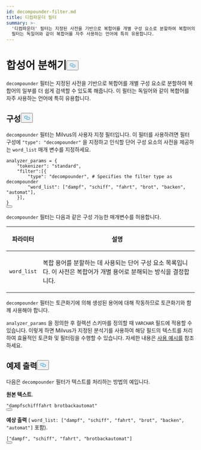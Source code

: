 ```yaml
---
id: decompounder-filter.md
title: 디컴파운더 필터
summary: >-
  '디컴파운더' 필터는 지정된 사전을 기반으로 복합어를 개별 구성 요소로 분할하여 복합어의 일부를 더 쉽게 검색할 수 있도록 해줍니다. 이
  필터는 독일어와 같이 복합어를 자주 사용하는 언어에 특히 유용합니다.
---
```

<h1 id="Decompounder​" class="common-anchor-header">합성어 분해기<button data-href="#Decompounder​" class="anchor-icon" translate="no">
      <svg translate="no"
        aria-hidden="true"
        focusable="false"
        height="20"
        version="1.1"
        viewBox="0 0 16 16"
        width="16"
      >
        <path
          fill="#0092E4"
          fill-rule="evenodd"
          d="M4 9h1v1H4c-1.5 0-3-1.69-3-3.5S2.55 3 4 3h4c1.45 0 3 1.69 3 3.5 0 1.41-.91 2.72-2 3.25V8.59c.58-.45 1-1.27 1-2.09C10 5.22 8.98 4 8 4H4c-.98 0-2 1.22-2 2.5S3 9 4 9zm9-3h-1v1h1c1 0 2 1.22 2 2.5S13.98 12 13 12H9c-.98 0-2-1.22-2-2.5 0-.83.42-1.64 1-2.09V6.25c-1.09.53-2 1.84-2 3.25C6 11.31 7.55 13 9 13h4c1.45 0 3-1.69 3-3.5S14.5 6 13 6z"
        ></path>
      </svg>
    </button></h1><p><code translate="no">decompounder</code> 필터는 지정된 사전을 기반으로 복합어를 개별 구성 요소로 분할하여 복합어의 일부를 더 쉽게 검색할 수 있도록 해줍니다. 이 필터는 독일어와 같이 복합어를 자주 사용하는 언어에 특히 유용합니다.</p>
<h2 id="Configuration​" class="common-anchor-header">구성<button data-href="#Configuration​" class="anchor-icon" translate="no">
      <svg translate="no"
        aria-hidden="true"
        focusable="false"
        height="20"
        version="1.1"
        viewBox="0 0 16 16"
        width="16"
      >
        <path
          fill="#0092E4"
          fill-rule="evenodd"
          d="M4 9h1v1H4c-1.5 0-3-1.69-3-3.5S2.55 3 4 3h4c1.45 0 3 1.69 3 3.5 0 1.41-.91 2.72-2 3.25V8.59c.58-.45 1-1.27 1-2.09C10 5.22 8.98 4 8 4H4c-.98 0-2 1.22-2 2.5S3 9 4 9zm9-3h-1v1h1c1 0 2 1.22 2 2.5S13.98 12 13 12H9c-.98 0-2-1.22-2-2.5 0-.83.42-1.64 1-2.09V6.25c-1.09.53-2 1.84-2 3.25C6 11.31 7.55 13 9 13h4c1.45 0 3-1.69 3-3.5S14.5 6 13 6z"
        ></path>
      </svg>
    </button></h2><p><code translate="no">decompounder</code> 필터는 Milvus의 사용자 지정 필터입니다. 이 필터를 사용하려면 필터 구성에 <code translate="no">&quot;type&quot;: &quot;decompounder&quot;</code> 을 지정하고 인식할 단어 구성 요소의 사전을 제공하는 <code translate="no">word_list</code> 매개 변수를 지정하세요.</p>
<pre><code translate="no" class="language-python">analyzer_params = {​
    <span class="hljs-string">&quot;tokenizer&quot;</span>: <span class="hljs-string">&quot;standard&quot;</span>,​
    <span class="hljs-string">&quot;filter&quot;</span>:[{​
        <span class="hljs-string">&quot;type&quot;</span>: <span class="hljs-string">&quot;decompounder&quot;</span>, <span class="hljs-comment"># Specifies the filter type as decompounder​</span>
        <span class="hljs-string">&quot;word_list&quot;</span>: [<span class="hljs-string">&quot;dampf&quot;</span>, <span class="hljs-string">&quot;schiff&quot;</span>, <span class="hljs-string">&quot;fahrt&quot;</span>, <span class="hljs-string">&quot;brot&quot;</span>, <span class="hljs-string">&quot;backen&quot;</span>, <span class="hljs-string">&quot;automat&quot;</span>],​
    }],​
}​
<button class="copy-code-btn"></button></code></pre>
<p><code translate="no">decompounder</code> 필터는 다음과 같은 구성 가능한 매개변수를 허용합니다.</p>
<table data-block-token="O4ZcdyoEToqP22xm5ELcYyIhnEh"><thead><tr><th data-block-token="MW4TdhfD2oe0KTx9qwGcP5XEnIh" colspan="1" rowspan="1"><p data-block-token="Y5tddmngjoAyd1xtaDzc7It5nRf">파라미터</p>
</th><th data-block-token="Vk8Id7BMRoJMIkxN0YPc4lJgn2f" colspan="1" rowspan="1"><p data-block-token="D4v9dtQ53oCx6ExVKhxcPj1EnWg">설명</p>
</th></tr></thead><tbody><tr><td data-block-token="CDQldJSkAonYPIxTkiWcWpqPnOd" colspan="1" rowspan="1"><p data-block-token="TX4ndGkwkogWybxIfZocILJOnbd"><code translate="no">word_list</code></p>
</td><td data-block-token="VrxtdsWnZon6oPxMmbQcCgclnUg" colspan="1" rowspan="1"><p data-block-token="BXP4dHimoocoozxbHAecJOA6nTe">복합 용어를 분할하는 데 사용되는 단어 구성 요소 목록입니다. 이 사전은 복합어가 개별 용어로 분해되는 방식을 결정합니다.</p>
</td></tr></tbody></table>
<p><code translate="no">decompounder</code> 필터는 토큰화기에 의해 생성된 용어에 대해 작동하므로 토큰화기와 함께 사용해야 합니다.</p>
<p><code translate="no">analyzer_params</code> 을 정의한 후 컬렉션 스키마를 정의할 때 <code translate="no">VARCHAR</code> 필드에 적용할 수 있습니다. 이렇게 하면 Milvus가 지정된 분석기를 사용하여 해당 필드의 텍스트를 처리하여 효율적인 토큰화 및 필터링을 수행할 수 있습니다. 자세한 내용은 <a href="/docs/ko/analyzer-overview.md#Example-use">사용 예시를</a> 참조하세요.</p>
<h2 id="Example-output​" class="common-anchor-header">예제 출력<button data-href="#Example-output​" class="anchor-icon" translate="no">
      <svg translate="no"
        aria-hidden="true"
        focusable="false"
        height="20"
        version="1.1"
        viewBox="0 0 16 16"
        width="16"
      >
        <path
          fill="#0092E4"
          fill-rule="evenodd"
          d="M4 9h1v1H4c-1.5 0-3-1.69-3-3.5S2.55 3 4 3h4c1.45 0 3 1.69 3 3.5 0 1.41-.91 2.72-2 3.25V8.59c.58-.45 1-1.27 1-2.09C10 5.22 8.98 4 8 4H4c-.98 0-2 1.22-2 2.5S3 9 4 9zm9-3h-1v1h1c1 0 2 1.22 2 2.5S13.98 12 13 12H9c-.98 0-2-1.22-2-2.5 0-.83.42-1.64 1-2.09V6.25c-1.09.53-2 1.84-2 3.25C6 11.31 7.55 13 9 13h4c1.45 0 3-1.69 3-3.5S14.5 6 13 6z"
        ></path>
      </svg>
    </button></h2><p>다음은 <code translate="no">decompounder</code> 필터가 텍스트를 처리하는 방법의 예입니다.</p>
<p><strong>원본 텍스트</strong>.</p>
<pre><code translate="no" class="language-python"><span class="hljs-string">&quot;dampfschifffahrt brotbackautomat&quot;</span>​
<button class="copy-code-btn"></button></code></pre>
<p><strong>예상 출력</strong> ( <code translate="no">word_list: [&quot;dampf&quot;, &quot;schiff&quot;, &quot;fahrt&quot;, &quot;brot&quot;, &quot;backen&quot;, &quot;automat&quot;]</code> 포함).</p>
<pre><code translate="no" class="language-python">[<span class="hljs-string">&quot;dampf&quot;</span>, <span class="hljs-string">&quot;schiff&quot;</span>, <span class="hljs-string">&quot;fahrt&quot;</span>, <span class="hljs-string">&quot;brotbackautomat&quot;</span>]​
<button class="copy-code-btn"></button></code></pre>
